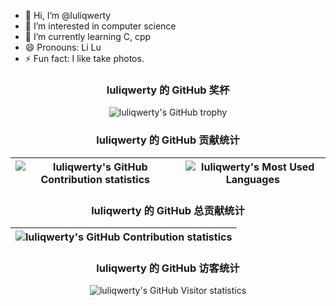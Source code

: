 - 👋 Hi, I’m @luliqwerty
- 👀 I’m interested in computer science
- 🌱 I’m currently learning C, cpp
- 😄 Pronouns: Li Lu
- ⚡ Fun fact: I like take photos.

<div align='center'>
  
### luliqwerty 的 GitHub 奖杯
<img src="https://github-profile-trophy.vercel.app/?username=luliqwerty" alt="luliqwerty's GitHub trophy" time="luliqwerty's GitHub trophy" />

### luliqwerty 的 GitHub 贡献统计
  | <img align="center" src="https://github-readme-stats.vercel.app/api?username=luliqwerty&show_icons=true&include_all_commits=true&theme=buefy&hide_border=true" alt="luliqwerty's GitHub Contribution statistics" time="luliqwerty's GitHub Contribution statistics" /> | <img align="center" src="https://github-readme-stats.vercel.app/api/top-langs/?username=luliqwerty&layout=compact&theme=buefy&hide_border=true" alt="luliqwerty's Most Used Languages" time="luliqwerty's Most Used Languages" /> |
  | ------------- | ------------- |

### luliqwerty 的 GitHub 总贡献统计
  | <img align="center" src="https://github-readme-streak-stats.herokuapp.com/?user=luliqwerty&theme=buefy&hide_border=true" alt="luliqwerty's GitHub Contribution statistics" time="luliqwerty's GitHub Contribution statistics" /> |
  | ------------- |

### luliqwerty 的 GitHub 访客统计
<img align="center" src="https://count.getloli.com/get/@luliqwerty?theme=rule34" alt="luliqwerty's GitHub Visitor statistics" time="luliqwerty's GitHub Visitor statistics" />

</div>

